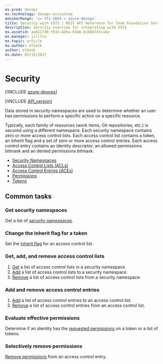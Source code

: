 ```yaml
---
ms.prod: devops
ms.technology: devops-ecosystem
monikerRange: '>= tfs-2015 < azure-devops'
title: Security with VSTS | REST API Reference for Team Foundation Server
description: Security overview for integrating with VSTS
ms.assetid: ae811730-f033-4d5a-b3a6-6cbb0743cada
ms.manager: jillfra
ms.topic: article
ms.author: elbatk
author: elbatk
ms.date: 03/15/2017
---
```


# Security

[!INCLUDE [azure-devops](../_data/azure-devops-message.md)]

[!INCLUDE [API_version](../_data/version.md)]

Data stored in security namespaces are used to determine whether an user has permissions to perform a specific action on a specific resource.

Typically, each family of resources (work items, Git repositories, etc.) is secured using a different namespace.
Each security namespace contains zero or more access control lists.
Each access control list contains a token, an inherit flag and a set of zero or more access control entries. 
Each access control entry contains an identity descriptor, an allowed permissions bitmask and an denied permissions bitmask.

 * [Security Namespaces](./securitynamespaces.md) 
 * [Access Control Lists (ACLs)](./acls.md)
 * [Access Control Entries (ACEs)](./aces.md) 
 * [Permissions](./permissions.md)
 * [Tokens](./tokens.md)

## Common tasks

### Get security namespaces

Get a list of [security namespaces](./securitynamespaces.md#getnamespaces).

### Change the inherit flag for a token

Set the [inherit flag](./securitynamespaces.md#inheritflag) for an access control list.

### Get, add, and remove access control lists

1. [Get](./acls.md#get) a list of access control lists in a security namespace.
2. [Add](./acls.md#add) a list of access control lists to a security namespace.
2. [Remove](./acls.md#remove) a list of access control lists from a security namespace.

### Add and remove access control entries

1. [Add](./aces.md#add) a list of access control entries to an access control list.
2. [Remove](./aces.md#remove) a list of access control entries from an access control list.

### Evaluate effective permissions

Determine if an identity has the [requested permissions](./permissions.md#evaluate) on a token or a list of tokens.

### Selectively remove permissions

[Remove permissions](./permissions.md#remove) from an access control entry.
